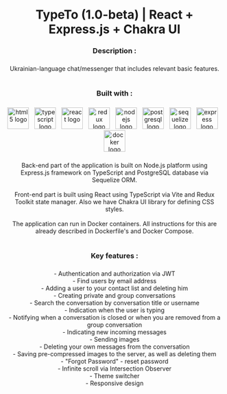 <h1 align="center">TypeTo (1.0-beta) | React + Express.js + Chakra UI</h1>

###

<h3 align="center">Description :</h3>

###

<p align="center">Ukrainian-language chat/messenger that includes relevant basic features.</p>

###

<h1 align="center"></h1>

<h3 align="center">Built with :</h3>

###

<div align="center">
  <img src="https://skillicons.dev/icons?i=html" height="50" alt="html5 logo"  />
  <img width="5" />
  <img src="https://skillicons.dev/icons?i=ts" height="50" alt="typescript logo"  />
  <img width="5" />
  <img src="https://skillicons.dev/icons?i=react" height="50" alt="react logo"  />
  <img width="5" />
  <img src="https://skillicons.dev/icons?i=redux" height="50" alt="redux logo"  />
  <img width="5" />
  <img src="https://skillicons.dev/icons?i=nodejs" height="50" alt="nodejs logo"  />
  <img width="5" />
  <img src="https://skillicons.dev/icons?i=postgres" height="50" alt="postgresql logo"  />
  <img width="5" />
  <img src="https://skillicons.dev/icons?i=sequelize" height="50" alt="sequelize logo"  />
  <img width="5" />
  <img src="https://skillicons.dev/icons?i=express" height="50" alt="express logo"  />
  <img width="5" />
  <img src="https://skillicons.dev/icons?i=docker" height="50" alt="docker logo"  />
</div>

###

<p align="center">Back-end part of the application is built on Node.js platform using Express.js framework on TypeScript and PostgreSQL database via Sequelize ORM.<br><br>Front-end part is built using React using TypeScript via Vite and Redux Toolkit state manager. Also we have Chakra UI library for defining CSS styles.<br><br>The application can run in Docker containers. All instructions for this are already described in Dockerfile's and Docker Compose.</p>

###

###

<h1 align="center"></h1>

<h3 align="center">Key features :</h3>

###

<p align="center">- Authentication and authorization via JWT<br>- Find users by email address<br>- Adding a user to your contact list and deleting him<br>- Creating private and group conversations<br>- Search the conversation by conversation title or username<br>- Indication when the user is typing<br>- Notifying when a conversation is closed or when you are removed from a group conversation<br>- Indicating new incoming messages<br>- Sending images<br>- Deleting your own messages from the conversation<br>- Saving pre-compressed images to the server, as well as deleting them<br>- "Forgot Password" - reset password<br>- Infinite scroll via Intersection Observer<br>- Theme switcher<br>- Responsive design</p>

###
